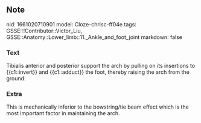 ## Note
nid: 1661020710901
model: Cloze-chrisc-ff04e
tags: GSSE::!Contributor::Victor_Liu, GSSE::Anatomy::Lower_limb::11._Ankle_and_foot_joint
markdown: false

### Text
Tibialis anterior and posterior support the arch by pulling on its insertions to {{c1::invert}} and {{c1::adduct}} the foot, thereby raising the arch from the ground.

### Extra
This is mechanically inferior to the bowstring/tie beam effect which is the most important factor in maintaining the arch.
